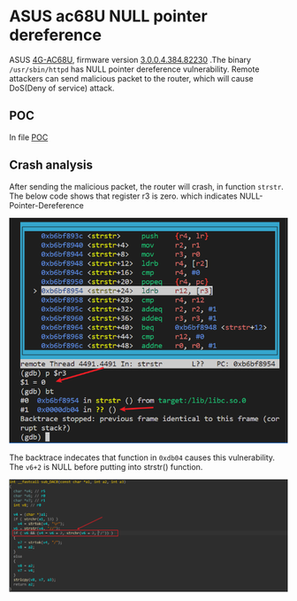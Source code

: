 # ASUS ac68U NULL pointer dereference

ASUS [4G-AC68U](https://www.asus.com.cn/supportonly/4g-ac68u/helpdesk_bios?model2Name=4G-AC68U), firmware version [3.0.0.4.384.82230](https://dlsvr04.asus.com.cn/pub/ASUS/wireless/4G-AC68U/FW_4G_AC68U_300438482230.zip?model=4G-AC68U) .The binary `/usr/sbin/httpd` has NULL pointer dereference vulnerability. Remote attackers can send malicious packet to the router, which will cause DoS(Deny of service) attack.

## POC

In file [POC](./poc)

## Crash analysis

After sending the malicious packet, the router will crash, in function `strstr`. The below code shows that register r3 is zero. which indicates NULL-Pointer-Dereference 

![image-20240211201850787](ASUS_ac68u/image-20240211201850787.png)

The backtrace indecates that function in `0xdb04` causes this vulnerability. The `v6+2` is NULL before putting into strstr() function.

![image-20240211201930809](ASUS_ac68u/image-20240211201930809.png)